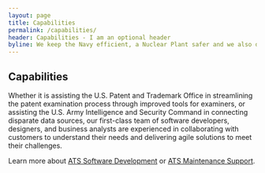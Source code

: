 ```yaml
---
layout: page
title: Capabilities
permalink: /capabilities/
header: Capabilities - I am an optional header
byline: We keep the Navy efficient, a Nuclear Plant safer and we also develop software.
---
```


## Capabilities

Whether it is assisting the U.S. Patent and Trademark Office in streamlining the patent examination process through improved tools for examiners, or assisting the U.S. Army Intelligence and Security Command in connecting disparate data sources, our first-class team of software developers, designers, and business analysts are experienced in collaborating with customers to understand their needs and delivering agile solutions to meet their challenges.

Learn more about [ATS Software Development]({{labs.atsid.com}}/software-development.html) or [ATS Maintenance Support]({{labs.atsid.com}}/maintenance-support.html).